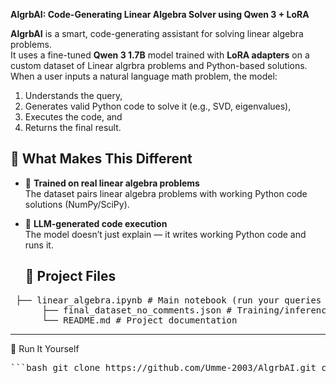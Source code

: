 **AlgrbAI:  Code-Generating Linear Algebra Solver using Qwen 3 + LoRA**

**AlgrbAI** is a smart, code-generating assistant for solving linear algebra problems.  
It uses a fine-tuned **Qwen 3 1.7B** model trained with **LoRA adapters** on a custom dataset of Linear algrbra problems and Python-based solutions.
When a user inputs a natural language math problem, the model:
1. Understands the query,
2. Generates valid Python code to solve it (e.g., SVD, eigenvalues),
3. Executes the code, and
4. Returns the final result.
   
## 🧠 What Makes This Different

- 🧾 **Trained on real linear algebra problems**  
  The dataset pairs linear algebra problems with working Python code solutions (NumPy/SciPy).

- 🤖 **LLM-generated code execution**  
  The model doesn’t just explain — it writes working Python code and runs it.

  ## 📂 Project Files
<pre> ├── linear_algebra.ipynb # Main notebook (run your queries here) 
      ├── final_dataset_no_comments.json # Training/inference dataset
      └── README.md # Project documentation </pre>
---------------------------------------------------------------------------------------------------------------------------------------------------------------------------------------------------------------------
🚀 Run It Yourself
<pre>```bash git clone https://github.com/Umme-2003/AlgrbAI.git cd AlgrbAI```</pre>

